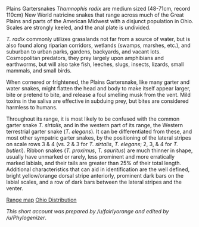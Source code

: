 Plains Gartersnakes *Thamnophis radix* are medium sized (48-71cm, record 110cm) New World natricine snakes that range across much of the Great Plains and parts of the American Midwest with a disjunct population in Ohio.  Scales are strongly keeled, and the anal plate is undivided.
 
*T. radix* commonly utilizes grasslands not far from a source of water, but is also found along riparian corridors, wetlands (swamps, marshes, etc.), and suburban to urban parks, gardens, backyards, and vacant lots.  Cosmopolitan predators, they prey largely upon amphibians and earthworms, but will also take fish, leeches, slugs, insects, lizards, small mammals, and small birds.
 
When cornered or frightened, the Plains Gartersnake, like many garter and water snakes, might flatten the head and body to make itself appear larger, bite or pretend to bite, and release a foul smelling musk from the vent.  Mild toxins in the saliva are effective in subduing prey, but bites are considered harmless to humans.
 
Throughout its range, it is most likely to be confused with the common garter snake *T. sirtalis*, and in the western part of its range, the Western terrestrial garter snake (*T. elegans*).  It can be differentiated from these, and most other sympatric garter snakes, by the positioning of the lateral stripes on scale rows 3 & 4 (vs. 2 & 3 for *T. sirtalis*, *T. elegans*; 2, 3, & 4 for *T. butleri*).  Ribbon snakes (*T. proximus*, *T. sauritus*) are much thinner in shape, usually have unmarked or rarely, less prominent and more erratically marked labials, and their tails are greater than 25% of their total length.  Additional characteristics that can aid in identification are the well defined, bright yellow/orange dorsal stripe anteriorly, prominent dark bars on the labial scales, and a row of dark bars between the lateral stripes and the venter.
 
[Range map](https://imgur.com/pJF2I6P) [Ohio Distribution](https://digitalcommons.unl.edu/cgi/viewcontent.cgi?article=1387&context=parasitologyfacpubs)
 
*This short account was prepared by /u/fairlyorange and edited by /u/Phylogenizer*.